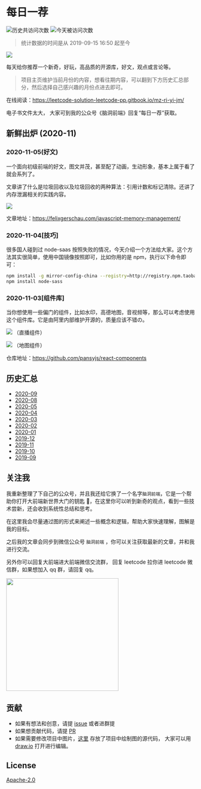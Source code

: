 # 每日一荐

![历史共访问次数](https://visitor-count-badge.herokuapp.com/total.svg?repo_id=azl397985856.daily-featured)
![今天被访问次数](https://visitor-count-badge.herokuapp.com/today.svg?repo_id=azl397985856.daily-featured)

> 统计数据的时间是从 2019-09-15 16:50 起至今

![](https://tva1.sinaimg.cn/large/006y8mN6ly1g8d0sktqrwj30hs07maae.jpg)

每天给你推荐一个新奇，好玩，高品质的开源库，好文，观点或言论等。

> 项目主页维护当前月份的内容，想看往期内容，可以翻到下方历史汇总部分，然后选择自己感兴趣的月份点进去即可。

在线阅读：https://leetcode-solution-leetcode-pp.gitbook.io/mz-ri-yi-jm/

电子书文件太大， 大家可到我的公众号《脑洞前端》回复“每日一荐”获取。

## 新鲜出炉 (2020-11)

### 2020-11-05(好文)

一个面向初级前端的好文，图文并茂，甚至配了动画，生动形象，基本上属于看了就会系列了。

文章讲了什么是垃圾回收以及垃圾回收的两种算法：引用计数和标记清除。还讲了内存泄漏相关的实践内容。

![](https://tva1.sinaimg.cn/large/0081Kckwly1gkecvqx32zj30m80brt9u.jpg)

文章地址：https://felixgerschau.com/javascript-memory-management/

### 2020-11-04[技巧]

很多国人碰到过 node-saas 按照失败的情况，今天介绍一个方法给大家。这个方法其实很简单，使用中国镜像按照即可，比如你用的是 npm，执行以下命令即可：

```bash
npm install -g mirror-config-china --registry=http://registry.npm.taobao.org
npm install node-sass
```

### 2020-11-03[组件库]

当你想使用一些偏门的组件，比如水印，高德地图，音视频等，那么可以考虑使用这个组件库。它是由阿里内部维护开源的，质量应该不错の。

![](https://tva1.sinaimg.cn/large/0081Kckwly1gked9ow3hrj31cr0nh17z.jpg)
（直播组件）

![](https://tva1.sinaimg.cn/large/0081Kckwly1gkeda9fyk7j312z0k6tsb.jpg)
（地图组件）

仓库地址：https://github.com/pansyjs/react-components

## 历史汇总

- [2020-09](./backup/2020-09/README.md)
- [2020-08](./backup/2020-08/README.md)
- [2020-05](./backup/2020-05/README.md)
- [2020-04](./backup/2020-04/README.md)
- [2020-03](./backup/2020-03/README.md)
- [2020-02](./backup/2020-02/README.md)
- [2020-01](./backup/2020-01/README.md)
- [2019-12](./backup/2019-12/README.md)
- [2019-11](./backup/2019-11/README.md)
- [2019-10](./backup/2019-10/README.md)
- [2019-09](./backup/2019-09/README.md)

## 关注我

我重新整理了下自己的公众号，并且我还给它换了一个名字`脑洞前端`，它是一个帮助你打开大前端新世界大门的钥匙 🔑，在这里你可以听到新奇的观点，看到一些技术尝新，还会收到系统性总结和思考。

在这里我会尽量通过图的形式来阐述一些概念和逻辑，帮助大家快速理解，图解是我的目标。

之后我的文章会同步到微信公众号 `脑洞前端` ，你可以关注获取最新的文章，并和我进行交流。

另外你可以回复大前端进大前端微信交流群， 回复 leetcode 拉你进 leetcode 微信群，如果想加入 qq 群，请回复 qq。

<img width="300" src="https://tva1.sinaimg.cn/large/006y8mN6ly1g7he9xdtmyj30by0byaac.jpg">

## 贡献

- 如果有想法和创意，请提 [issue](https://github.com/azl397985856/daily-featured/issues) 或者进群提
- 如果想贡献代码，请提 [PR](https://github.com/azl397985856/daily-featured/pulls)
- 如果需要修改项目中图片，[这里](./assets/) 存放了项目中绘制图的源代码， 大家可以用 [draw.io](https://www.draw.io/) 打开进行编辑。

## License

[Apache-2.0](./LICENSE)
